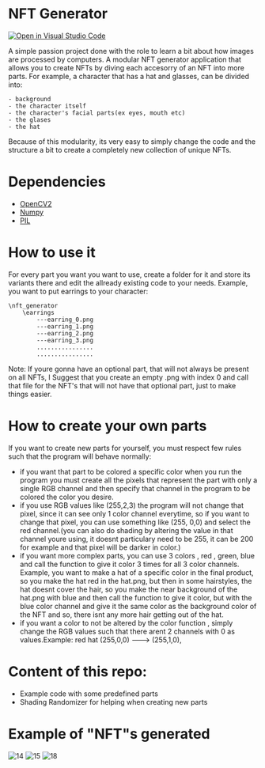 # NFT Generator

[![Open in Visual Studio Code](https://open.vscode.dev/badges/open-in-vscode.svg)](https://open.vscode.dev/ac-custom-shaders-patch/acc-extension-config)



A simple passion project done with the role to learn a bit about how images are processed by computers.
A modular NFT generator application that allows you to create NFTs by diving each accesorry of an NFT into 
more parts. For example, a character that has a hat and glasses, can be divided into:

```
- background
- the character itself
- the character's facial parts(ex eyes, mouth etc)
- the glases
- the hat
```


Because of this modularity, its very easy to simply change the code
and the structure a bit to create a completely new collection of unique NFTs.


# Dependencies
- [OpenCV2](https://pypi.org/project/opencv-python/)
- [Numpy](https://numpy.org/install/)
- [PIL](https://pillow.readthedocs.io/en/stable/installation.html)


# How to use it
For every part you want you want to use, create a folder for it and store its variants there
and edit the allready existing code to your needs.
Example, you want to put earrings to your character:

```
\nft_generator
    \earrings
        ---earring_0.png
        ---earring_1.png
        ---earring_2.png
        ---earring_3.png
        ................
        ................
```
Note: If youre gonna have an optional part, that will not always be present on all NFTs,
I Suggest that you create an empty .png with index 0 and call that file for the NFT's that will
not have that optional part, just to make things easier.


# How to create your own parts
If you want to create new parts for yourself, you must respect few rules such that the program will behave normally:
- if you want that part to be colored a specific color when you run the program you must create all the pixels that represent the part with only a single RGB channel
and then specify that channel in the program to be colored the color you desire.
- if you use RGB values like (255,2,3) the program will not change that pixel, since it can see only 1 color channel everytime,
so if you want to change that pixel, you can use something like (255, 0,0) and select the red channel.(you can also do shading by
altering the value in that channel youre using, it doesnt particulary need to be 255, it can be 200 for example and that pixel will be 
darker in color.)
- if you want more complex parts, you can use 3 colors , red , green, blue and call the function to give it color 3 times for all 3 color channels.
Example, you want to make a hat of a specific color in the final product, so you make the hat red in the hat.png, but then
in some hairstyles, the hat doesnt cover the hair, so you make the near background of the hat.png with blue and then
call the function to give it color, but with the blue color channel and give it the same color as the background color of the NFT
and so, there isnt any more hair getting out of the hat.
- if you want a color to not be altered by the color function , simply change the RGB values
such that there arent 2 channels with 0 as values.Example:
        red hat (255,0,0) ---> (255,1,0), 


# Content of this repo:
- Example code with some predefined parts 
- Shading Randomizer for helping when creating new parts

# Example of "NFT"s generated
![14](https://user-images.githubusercontent.com/99805998/227733212-0bdd5c6c-b7f9-4b9d-8ef3-48359877dd4b.png)
![15](https://user-images.githubusercontent.com/99805998/227733215-7d75e477-e6ce-44bb-9cef-f8492c998ad7.png)
![18](https://user-images.githubusercontent.com/99805998/227733235-8402a789-f118-455a-a232-b224d52726a3.png)

